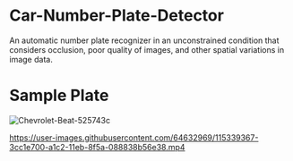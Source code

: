 

# Car-Number-Plate-Detector
An automatic number plate recognizer in an unconstrained condition that considers occlusion, poor quality of images, and other spatial variations in image data.

# Sample Plate
![Chevrolet-Beat-525743c](https://user-images.githubusercontent.com/64632969/115338120-d50a9c80-a1bf-11eb-81d1-352d9869987d.png)


https://user-images.githubusercontent.com/64632969/115339367-3cc1e700-a1c2-11eb-8f5a-088838b56e38.mp4


 










